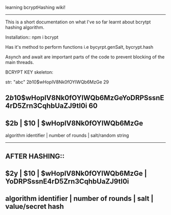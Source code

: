 learning bcryptHashing wiki!

------------------------------------------------------------------------------------------------------------------------------------------
This is a short documentation on what I've so far learnt about bcrytpt hashing algorithm.

Installation:: npm i bcrypt

Has it's method to perform functions i.e bycyrpt.genSalt, bycrypt.hash

Asynch and await are important parts of the code to prevent blocking of the main threads.

BCRYPT KEY skeleton:

str: "abc"
$2b$10$wHoplV8Nk0fOYIWQb6MzGe 29

$2b$10$wHoplV8Nk0fOYIWQb6MzGeYoDRPSssnE4rD5Zrn3CqhbUaZJ9tI0i 60
-------------------------------------------------------------------------------------------------------------
$2b                   |    $10                   |                  $wHoplV8Nk0fOYIWQb6MzGe
-------------------------------------------------------------------------------------------------------------
algorithm identifier  |  number of rounds        |                    salt/random string               

-------------------------------------------------------------------------------------------------------------
AFTER HASHING::
----------------------------------------------------------------------------------------------------------------------------------------
$2y                    |        $10                |        $wHoplV8Nk0fOYIWQb6MzGe         |         YoDRPSssnE4rD5Zrn3CqhbUaZJ9tI0i
----------------------------------------------------------------------------------------------------------------------------------------
algorithm identifier   |    number of rounds       |                 salt                   |          value/secret hash                                 
----------------------------------------------------------------------------------------------------------------------------------------
